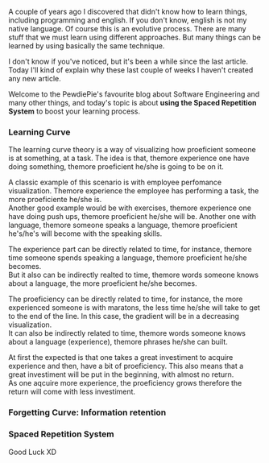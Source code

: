 <div style="text-align: left;">
    <p>
        A couple of years ago I discovered that didn't know how
        to learn things, including programming and english. If you don't know,
        english is not my native language. Of course this is an evolutive process.
        There are many stuff that we must learn using different approaches.
        But many things can be learned by using basically the same
        technique.
    </p>
    <p>
        I don't know if you've noticed, but it's been a while since the last article. Today
        I'll kind of explain why these last couple of weeks
        I haven't created any new article.
    </p>
    <p>
        Welcome to the PewdiePie's favourite blog about Software Engineering and
        many other things, and today's topic is about <b>using the Spaced Repetition System</b>
        to boost your learning process.
    </p>
    <h3>Learning Curve</h3>
    <p>
        The learning curve theory is a way of visualizing how proeficient
        someone is at something, at a task. The idea is that, themore
        experience one have doing something, themore proeficient he/she
        is going to be on it.
    </p>
    <p>
        A classic example of this scenario is with employee perfomance
        visualization. Themore experience the employee has performing
        a task, the more proeficiente he/she is.
        <br>
        Another good example would be with exercises, themore experience
        one have doing push ups, themore proeficient he/she will be.
        Another one with language, themore someone speaks a language,
        themore proeficient he's/he's will become with the speaking skills.
    </p>
    <p>
        The experience part can be directly related to time,
        for instance, themore time someone spends speaking a language, themore
        proeficient he/she becomes.
        <br>
        But it also can be indirectly realted to time, themore words someone
        knows about a language, the more proeficient he/she becomes.
    </p>
    <p>
        The proeficiency can be directly related to time, for instance,
        the more experienced someone is with maratons, the less time
        he/she will take to get to the end of the line. In this case, the gradient
        will be in a decreasing visualization.
        <br>
        It can also be indirectly related to time, themore words someone knows about
        a language (experience), themore phrases he/she can built. 
    </p>
    <p>
        At first the expected is that one takes a great investiment to acquire
        experience and then, have a bit of proeficiency. This also means that
        a great investiment will be put in the beginning, with almost no return.
        <br>
        As one aqcuire more experience, the proeficiency grows therefore the
        return will come with less investiment. 
    </p>
    <h3>Forgetting Curve: Information retention</h3>
    <h3>Spaced Repetition System</h3>
    Good Luck XD
</div>